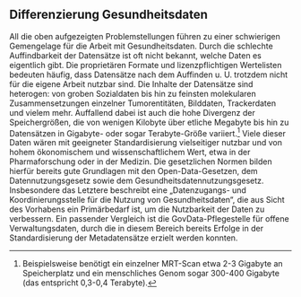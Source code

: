 ## Differenzierung Gesundheitsdaten
All die oben aufgezeigten Problemstellungen führen zu einer schwierigen Gemengelage für die Arbeit mit Gesundheitsdaten. Durch die schlechte Auffindbarkeit der Datensätze ist oft nicht bekannt, welche Daten es eigentlich gibt. Die proprietären Formate und lizenzpflichtigen Wertelisten bedeuten häufig, dass Datensätze nach dem Auffinden u. U. trotzdem nicht für die eigene Arbeit nutzbar sind. Die Inhalte der Datensätze sind heterogen: von groben Sozialdaten bis hin zu feinsten molekularen Zusammensetzungen einzelner Tumorentitäten, Bilddaten, Trackerdaten und vielem mehr. Auffallend dabei ist auch die hohe Divergenz der Speichergrößen, die von wenigen Kilobyte über etliche Megabyte bis hin zu Datensätzen in Gigabyte- oder sogar Terabyte-Größe variiert.[^28]
Viele dieser Daten wären mit geeigneter Standardisierung vielseitiger nutzbar und von hohem ökonomischem und wissenschaftlichem Wert, etwa in der Pharmaforschung oder in der Medizin. Die gesetzlichen Normen bilden hierfür bereits gute Grundlagen mit den Open-Data-Gesetzen, dem Datennutzungsgesetz sowie dem Gesundheitsdatennutzungsgesetz. Insbesondere das Letztere beschreibt eine „Datenzugangs- und Koordinierungsstelle für die Nutzung von Gesundheitsdaten“, die aus Sicht des Vorhabens ein Primärbedarf ist, um die Nutzbarkeit der Daten zu verbessern. Ein passender Vergleich ist die GovData-Pflegestelle für offene Verwaltungsdaten, durch die in diesem Bereich bereits Erfolge in der Standardisierung der Metadatensätze erzielt werden konnten.


[^28]: Beispielsweise benötigt ein einzelner MRT-Scan etwa 2-3 Gigabyte an Speicherplatz und ein menschliches Genom sogar 300-400 Gigabyte (das entspricht 0,3-0,4 Terabyte). 